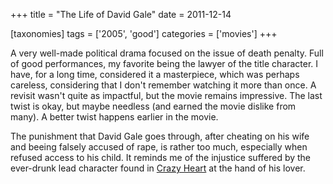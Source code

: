 +++
title = "The Life of David Gale"
date = 2011-12-14

[taxonomies]
tags = ['2005', 'good']
categories = ['movies']
+++

A very well-made political drama focused on the issue of death penalty.
Full of good performances, my favorite being the lawyer of the title
character. I have, for a long time, considered it a masterpiece, which
was perhaps careless, considering that I don't remember watching it
more than once. A revisit wasn't quite as impactful, but the movie
remains impressive. The last twist is okay, but maybe needless (and
earned the movie dislike from many). A better twist happens earlier in
the movie.

The punishment that David Gale goes through, after cheating on his wife
and beeing falsely accused of rape, is rather too much, especially when
refused access to his child. It reminds me of the injustice suffered by
the ever-drunk lead character found in [Crazy Heart] at the hand of his
lover.

[Crazy Heart]: @/crazy-heart.md
